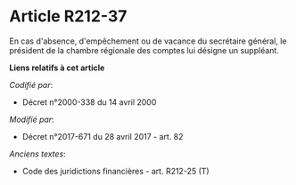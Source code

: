 # Article R212-37

En cas d'absence, d'empêchement ou de vacance du secrétaire général, le président de la chambre régionale des comptes lui
désigne un suppléant.

**Liens relatifs à cet article**

_Codifié par_:

  - Décret n°2000-338 du 14 avril 2000

_Modifié par_:

  - Décret n°2017-671 du 28 avril 2017 - art. 82

_Anciens textes_:

  - Code des juridictions financières - art. R212-25 (T)
